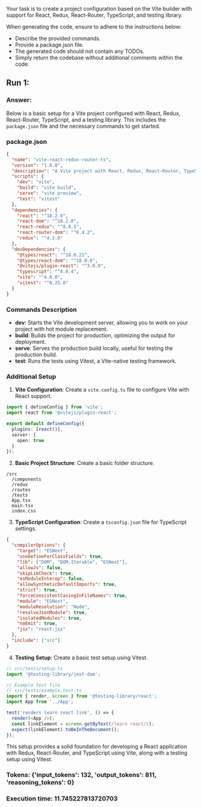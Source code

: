Your task is to create a project configuration based on the Vite builder with support for React, Redux, React-Router, TypeScript, and testing library.

When generating the code, ensure to adhere to the instructions below:
- Describe the provided commands.
- Provide a package.json file.
- The generated code should not contain any TODOs.
- Simply return the codebase without additional comments within the code.

## Run 1:
### Answer:
Below is a basic setup for a Vite project configured with React, Redux, React-Router, TypeScript, and a testing library. This includes the `package.json` file and the necessary commands to get started.

### package.json

```json
{
  "name": "vite-react-redux-router-ts",
  "version": "1.0.0",
  "description": "A Vite project with React, Redux, React-Router, TypeScript, and testing library support.",
  "scripts": {
    "dev": "vite",
    "build": "vite build",
    "serve": "vite preview",
    "test": "vitest"
  },
  "dependencies": {
    "react": "^18.2.0",
    "react-dom": "^18.2.0",
    "react-redux": "^8.0.5",
    "react-router-dom": "^6.4.2",
    "redux": "^4.2.0"
  },
  "devDependencies": {
    "@types/react": "^18.0.21",
    "@types/react-dom": "^18.0.6",
    "@vitejs/plugin-react": "^3.0.0",
    "typescript": "^4.8.4",
    "vite": "^4.0.0",
    "vitest": "^0.25.8"
  }
}
```

### Commands Description

- **dev**: Starts the Vite development server, allowing you to work on your project with hot module replacement.
- **build**: Builds the project for production, optimizing the output for deployment.
- **serve**: Serves the production build locally, useful for testing the production build.
- **test**: Runs the tests using Vitest, a Vite-native testing framework.

### Additional Setup

1. **Vite Configuration**: Create a `vite.config.ts` file to configure Vite with React support.

```typescript
import { defineConfig } from 'vite';
import react from '@vitejs/plugin-react';

export default defineConfig({
  plugins: [react()],
  server: {
    open: true
  }
});
```

2. **Basic Project Structure**: Create a basic folder structure.

```
/src
  /components
  /redux
  /routes
  /tests
  App.tsx
  main.tsx
  index.css
```

3. **TypeScript Configuration**: Create a `tsconfig.json` file for TypeScript settings.

```json
{
  "compilerOptions": {
    "target": "ESNext",
    "useDefineForClassFields": true,
    "lib": ["DOM", "DOM.Iterable", "ESNext"],
    "allowJs": false,
    "skipLibCheck": true,
    "esModuleInterop": false,
    "allowSyntheticDefaultImports": true,
    "strict": true,
    "forceConsistentCasingInFileNames": true,
    "module": "ESNext",
    "moduleResolution": "Node",
    "resolveJsonModule": true,
    "isolatedModules": true,
    "noEmit": true,
    "jsx": "react-jsx"
  },
  "include": ["src"]
}
```

4. **Testing Setup**: Create a basic test setup using Vitest.

```typescript
// src/tests/setup.ts
import '@testing-library/jest-dom';

// Example test file
// src/tests/example.test.ts
import { render, screen } from '@testing-library/react';
import App from '../App';

test('renders learn react link', () => {
  render(<App />);
  const linkElement = screen.getByText(/learn react/i);
  expect(linkElement).toBeInTheDocument();
});
```

This setup provides a solid foundation for developing a React application with Redux, React-Router, and TypeScript using Vite, along with a testing setup using Vitest.

### Tokens: {'input_tokens': 132, 'output_tokens': 811, 'reasoning_tokens': 0}
### Execution time: 11.745227813720703
